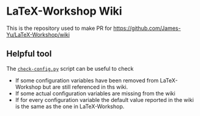 # LaTeX-Workshop Wiki

This is the repository used to make PR for https://github.com/James-Yu/LaTeX-Workshop/wiki

## Helpful tool

The [`check-config.py`](./check-config.py) script can be useful to check

- If some configuration variables have been removed from LaTeX-Workshop but are still referenced in ths wiki.
- If some actual configuration variables are missing from the wiki
- If for every configuration variable the default value reported in the wiki is the same as the one in LaTeX-Workshop.
